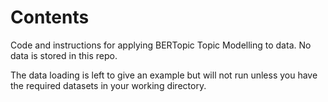 # Contents

Code and instructions for applying BERTopic Topic Modelling to data. No data is stored in this repo. 

The data loading is left to give an example but will not run unless you have the required datasets in your working directory.
